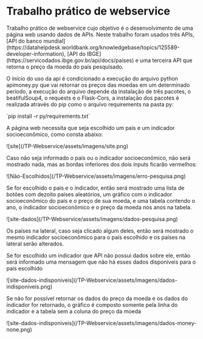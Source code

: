 # Trabalho prático de webservice
<p>Trabalho prático de webservice cujo objetivo é o desenvolvimento de uma página web usando dados de APIs. Neste trabalho foram usados três APIs, [API do banco mundial](https://datahelpdesk.worldbank.org/knowledgebase/topics/125589-developer-information), [API do IBGE](https://servicodados.ibge.gov.br/api/docs/paises) e uma terceira API que retorna o preço da moeda do país pesquisado.</p>
<p>O ínício do uso da api é condicionado a execução do arquivo python <italic>apimoney.py</italic> que vai retornar os preços das moedas em um determinado período, a execução do arquivo depende da instalação de três pacotes, o <italic>beatifulSoup4</italic>, o <italic>requests</italic> e o <italic>Flask-Cors</italic>, a instalação dos pacotes é realizada através do pip como o arquivo requirements na pasta <italic>py</italic>:</p>
<p>`pip install -r py/requirements.txt`</p>
<p>A página web necessita que seja escolhido um país e um indicador socioeconômico, como consta abaixo:</p>
![site](/TP-Webservice/assets/imagens/site.png)
<p>Caso não seja informado o país ou o indicador socioeconômico, não será mostrado nada, mas as bordas inferiores dos dois inputs ficarão vermelhos:</p>
![Não-Escolhidos](/TP-Webservice/assets/imagens/erro-pesquisa.png)
<p>Se for escolhido o país e o indicador, então será mostrado uma lista de botões com dezoito países aleatórios, um gráfico com o indicador socioeconômico do país e o preço de sua moeda, e uma tabela contendo o ano, o índicador socioeconômico e o preço da moeda nos anos na tabela.</p> 
![site-dados](/TP-Webservice/assets/imagens/dados-pesquisa.png)
<p>Os países na lateral, caso seja clicado algum deles, então será mostrado o mesmo indicador socioeconômico para o país escolhido e os países na lateral serão alterados.</p>
<p>Se for escolhido um indicador que API não possui dados sobre ele, então será informado uma mensagem que não há esses dados disponíveis para o país escolhido</p>
![site-dados-indisponiveis](/TP-Webservice/assets/imagens/dados-indisponiveis.png)
<p>Se não for possível retornar os dados do preço da moeda e os dados do índicador for retornado, o gráfico é composto somente pela linha do indicador e a tabela sem a coluna do preço da moeda</p>
![site-dados-indisponiveis](/TP-Webservice/assets/imagens/dados-money-none.png)
